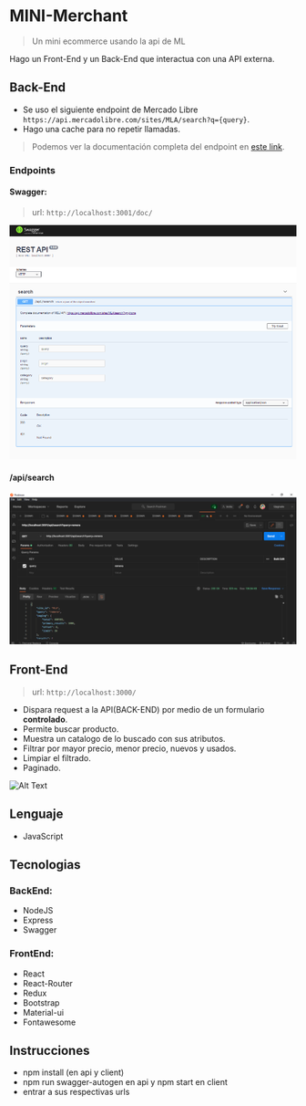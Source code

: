 # MINI-Merchant
> Un mini ecommerce usando la api de ML

Hago un Front-End y un Back-End que interactua con una API externa.

## Back-End

- Se uso el siguiente endpoint de Mercado Libre `https://api.mercadolibre.com/sites/MLA/search?q={query}`.
- Hago una cache para no repetir llamadas.

> Podemos ver la documentación completa del endpoint en [este link](https://api.mercadolibre.com/sites/MLA/search?q=iphone).

### Endpoints
#### Swagger:
> url: `http://localhost:3001/doc/`

![alt text](swaggerEndpoints.PNG)

#### /api/search

![alt text](postman.PNG)

## Front-End
> url: `http://localhost:3000/`

- Dispara request a la API(BACK-END) por medio de un formulario **controlado**.
- Permite buscar producto.
- Muestra un catalogo de lo buscado con sus atributos.
- Filtrar por mayor precio, menor precio, nuevos y usados.
- Limpiar el filtrado.
- Paginado.

![Alt Text](minimerchant.gif)

## Lenguaje
- JavaScript
## Tecnologias
### BackEnd:
- NodeJS
- Express
- Swagger
### FrontEnd:
- React
- React-Router
- Redux
- Bootstrap
- Material-ui
- Fontawesome

## Instrucciones
- npm install (en api y client)
- npm run swagger-autogen en api y npm start en client
- entrar a sus respectivas urls